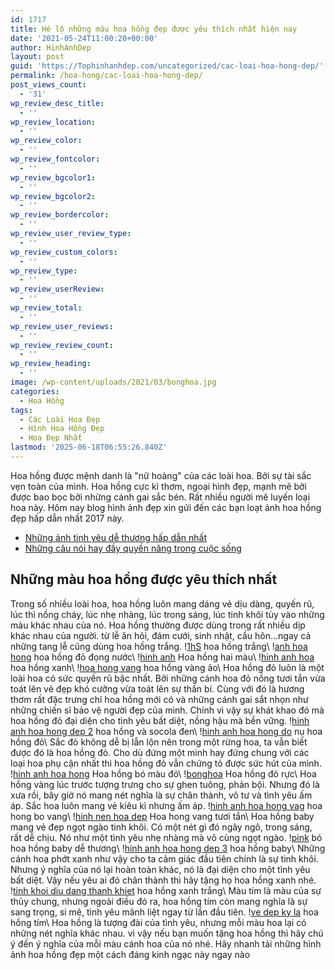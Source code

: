 ```yaml
---
id: 1717
title: Hé lộ những màu hoa hồng đẹp được yêu thích nhất hiện nay
date: '2021-05-24T11:00:20+00:00'
author: HinhAnhDep
layout: post
guid: 'https://Tophinhanhdep.com/uncategorized/cac-loai-hoa-hong-dep/'
permalink: /hoa-hong/cac-loai-hoa-hong-dep/
post_views_count:
  - '31'
wp_review_desc_title:
  - ''
wp_review_location:
  - ''
wp_review_color:
  - ''
wp_review_fontcolor:
  - ''
wp_review_bgcolor1:
  - ''
wp_review_bgcolor2:
  - ''
wp_review_bordercolor:
  - ''
wp_review_user_review_type:
  - ''
wp_review_custom_colors:
  - ''
wp_review_type:
  - ''
wp_review_userReview:
  - ''
wp_review_total:
  - ''
wp_review_user_reviews:
  - ''
wp_review_review_count:
  - ''
wp_review_heading:
  - ''
image: /wp-content/uploads/2021/03/bonghoa.jpg
categories:
  - Hoa Hồng
tags:
  - Các Loài Hoa Đẹp
  - Hình Hoa Hồng Đẹp
  - Hoa Đẹp Nhất
lastmod: '2025-06-18T06:55:26.840Z'
---
```

Hoa hồng được mệnh danh là "nữ hoàng" của các loài hoa. Bởi sự tài sắc vẹn toàn của mình. Hoa hồng cực kì thơm, ngoại hình đẹp, mạnh mẽ bởi được bao bọc bởi những cánh gai sắc bén. Rất nhiều người mê luyến loại hoa này. Hôm nay blog hình ảnh đẹp xin gửi đến các bạn loạt ảnh hoa hồng đẹp hấp dẫn nhất 2017 này.

- [Những ảnh tình yêu dễ thương hấp dẫn nhất](https://tophinhanhdep.com/hinh-anh-de-thuong/anh-tinh-yeu-kute/)
- [Những câu nói hay đầy quyền năng trong cuộc sống](https://tophinhanhdep.com/nhung-cau-noi-hay/nhung-cau-noi-hay-ve-cuoc-song/)

## Những màu hoa hồng được yêu thích nhất

Trong số nhiều loài hoa, hoa hồng luôn mang dáng vẻ dịu dàng, quyến rũ, lúc thì nồng cháy, lúc nhẹ nhàng, lúc trong sáng, lúc tinh khôi tùy vào những màu khác nhau của nó. Hoa hồng thường được dùng trong rất nhiều dịp khác nhau của người. từ lễ ăn hỏi, đám cưới, sinh nhật, cầu hôn...ngay cả những tang lễ cũng dùng hoa hồng trắng. \![1hS](https://tophinhanhdep.com/wp-content/uploads/2021/03/1hS.jpg) hoa hồng trắng\ \![anh hoa hong](https://tophinhanhdep.com/wp-content/uploads/2021/03/anh-hoa-hong.jpg) hoa hồng đỏ đọng nước\ \![hinh anh](https://tophinhanhdep.com/wp-content/uploads/2021/03/hinh-anh.jpg) Hoa hồng hai màu\ \![hinh anh hoa](https://tophinhanhdep.com/wp-content/uploads/2021/03/hinh-anh-hoa.jpg) hoa hồng xanh\ \![hoa hong vang](https://tophinhanhdep.com/wp-content/uploads/2021/03/hoa-hong-vang.jpg) hoa hồng vàng ảo\ Hoa hồng đỏ luôn là một loài hoa có sức quyến rũ bậc nhất. Bởi những cánh hoa đỏ nồng tươi tắn vừa toát lên vẻ đẹp khó cưỡng vừa toát lên sự thần bí. Cùng với đó là hương thơm rất đặc trưng chỉ hoa hồng mới có và những cánh gai sắt nhọn như những chiến sĩ bảo vệ người đẹp của mình. Chính vì vậy sự khát khao đó mà hoa hồng đỏ đại diện cho tình yêu bất diệt, nồng hậu mà bền vững. \![hinh anh hoa hong dep 2](https://tophinhanhdep.com/wp-content/uploads/2021/03/hinh-anh-hoa-hong-dep-2.jpg) hoa hồng và socola đen\ \![hinh anh hoa hong do](https://tophinhanhdep.com/wp-content/uploads/2021/03/hinh-anh-hoa-hong-do.jpg) nụ hoa hồng đỏ\ Sắc đỏ không dễ bị lẫn lộn nên trong một rừng hoa, ta vẫn biết được đó là hoa hồng đỏ. Cho dù đứng một mình hay đứng chung với các loại hoa phụ cận nhất thì hoa hồng đỏ vẫn chứng tỏ được sức hút của mình. \![hinh anh hoa hong](https://tophinhanhdep.com/wp-content/uploads/2021/03/hinh-anh-hoa-hong.jpg) Hoa hồng bó màu đỏ\ \![bonghoa](https://tophinhanhdep.com/wp-content/uploads/2021/03/bonghoa.jpg) Hoa hồng đỏ rực\ Hoa hồng vàng lúc trước tượng trưng cho sự ghen tuông, phản bội. Nhưng đó là xưa rồi, bây giờ nó mang nét nghĩa là sự chân thành, vô tư và tình yêu ấm áp. Sắc hoa luôn mang vẻ kiêu kì nhưng ấm áp. \![hinh anh hoa hong vag](https://tophinhanhdep.com/wp-content/uploads/2021/03/hinh-anh-hoa-hong-vag.jpg) hoa hong bo vang\ \![hinh nen hoa dep](https://tophinhanhdep.com/wp-content/uploads/2021/03/hinh-nen-hoa-dep.jpg) Hoa hong vang tươi tắn\ Hoa hồng baby mang vẻ đẹp ngọt ngào tinh khôi. Có một nét gì đó ngây ngô, trong sáng, rất dễ chịu. Nó như một tình yêu nhẹ nhàng mà vô cùng ngọt ngào. \![pink](https://tophinhanhdep.com/wp-content/uploads/2021/03/pink.jpg) bó hoa hồng baby dễ thương\ \![hinh anh hoa hong dep 3](https://tophinhanhdep.com/wp-content/uploads/2021/03/hinh-anh-hoa-hong-dep-3.jpg) hoa hồng baby\ Những cánh hoa phớt xanh như vậy cho ta cảm giác đầu tiên chính là sự tinh khôi. Nhưng ý nghĩa của nó lại hoàn toàn khác, nó là đại diện cho một tình yêu bất diệt. Vậy nếu yêu ai đó chân thành thì hãy tặng họ hoa hồng xanh nhé. \![tinh khoi diu dang thanh khiet](https://tophinhanhdep.com/wp-content/uploads/2021/03/tinh-khoi-diu-dang-thanh-khiet.jpg) hoa hồng xanh trắng\ Màu tím là màu của sự thủy chung, nhưng ngoài điều đó ra, hoa hồng tím còn mang nghĩa là sự sang trọng, si mê, tình yêu mãnh liệt ngay từ lần đầu tiên. \![ve dep ky la](https://tophinhanhdep.com/wp-content/uploads/2021/03/ve-dep-ky-la.jpg) hoa hồng tím\ Hoa hồng là tượng đài của tình yêu, nhưng mỗi màu hoa lại có những nét nghĩa khác nhau. vì vậy nếu bạn muốn tặng hoa hồng thì hãy chú ý đến ý nghĩa của mỗi màu cánh hoa của nó nhé. Hãy nhanh tải những hình ảnh hoa hồng đẹp một cách đáng kinh ngạc này ngay nào
